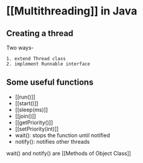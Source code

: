 # [[Multithreading]] in Java

## Creating a thread

Two ways-

    1. extend Thread class
    2. implement Runnable interface

## Some useful functions

- [[run()]]
- [[start()]]
- [[sleep(ms)]]
- [[join()]]
- [[getPriority()]]
- [[setPriority(int)]]
- wait(): stops the function until notified
- notify(): notifies other threads

wait() and notify() are [[Methods of Object Class]]
